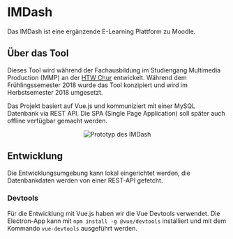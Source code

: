 # IMDash
Das IMDash ist eine ergänzende E-Learning Plattform zu Moodle.

## Über das Tool
Dieses Tool wird während der Fachausbildung im Studiengang Multimedia Production (MMP) an der [HTW Chur](https://www.htwchur.ch/) entwickelt. Während dem Frühlingssemester 2018 wurde das Tool konzipiert und wird im Herbstsemester 2018 umgesetzt.

Das Projekt basiert auf Vue.js und kommuniziert mit einer MySQL Datenbank via REST API. Die SPA (Single Page Application) soll später auch offline verfügbar gemacht werden.

<p align="center">
  <img alt="Prototyp des IMDash" src="http://862341-7.web1.fh-htwchur.ch/img/IMDash.png">
</p>

## Entwicklung
Die Entwicklungsumgebung kann lokal eingerichtet werden, die Datenbankdaten werden von einer REST-API gefetcht.

### Devtools
Für die Entwicklung mit Vue.js haben wir die Vue Devtools verwendet. Die Electron-App kann mit ``npm install -g @vue/devtools`` installiert und mit dem Kommando ``vue-devtools`` ausgeführt werden.
